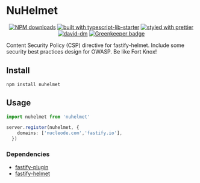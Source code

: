 # NuHelmet

<div align="center">

[![NPM downloads](https://img.shields.io/npm/dm/nuhelmet.svg?style=flat)](https://www.npmjs.com/package/nuhelmet)
[![built with typescript-lib-starter](https://img.shields.io/badge/built%20with-typescript--lib--starter%20-blue.svg)](https://github.com/fox1t/typescript-lib-starter)
[![styled with prettier](https://img.shields.io/badge/styled%20with-Prettier-blue.svg)](https://github.com/prettier/prettier)
[![david-dm](https://david-dm.org/nucleode/nuhelmet.svg)](https://david-dm.org/nucleode/nuhelmet)
[![Greenkeeper badge](https://badges.greenkeeper.io/nucleode/nuhelmet.svg)](https://greenkeeper.io/)

</div>

Content Security Policy (CSP) directive for fastify-helmet. Include some security best practices design for OWASP.
Be like Fort Knox!

## Install
`npm install nuhelmet`

## Usage
```typescript
import nuhelmet from 'nuhelmet'

server.register(nuhelmet, {
    domains: ['nucleode.com','fastify.io'],
  })
```

### Dependencies

* [fastify-plugin](https://github.com/fastify/fastify-plugin)
* [fastify-helmet](https://github.com/fastify/fastify-helmet)
